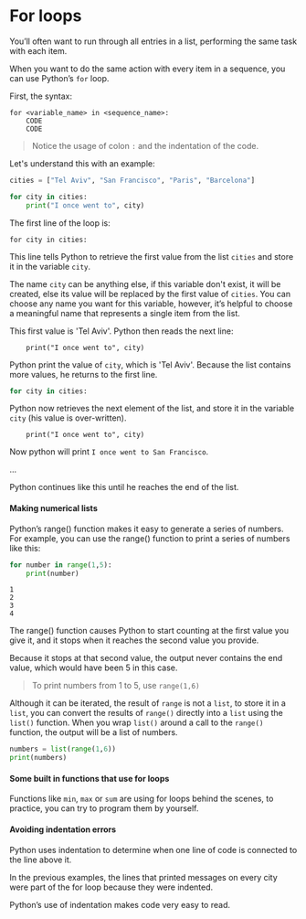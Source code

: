 

# For loops

You’ll often want to run through all entries in a list, performing the same task with each item. 

When you want to do the same action with every item in a sequence, you can use Python’s `for` loop.

First, the syntax: 

```
for <variable_name> in <sequence_name>:
	CODE
	CODE
```

> Notice the usage of colon `:` and the indentation of the code.



Let's understand this with an example:

```python
cities = ["Tel Aviv", "San Francisco", "Paris", "Barcelona"]

for city in cities:
    print("I once went to", city)
```

The first line of the loop is:

```
for city in cities:
```

This line tells Python to retrieve the first value from the list `cities` and store it in the variable `city`.

The name `city` can be anything else, if this variable don't exist, it will be created, else its value will be replaced by the first value of `cities`. You can choose any name you want for this variable, however, it’s helpful to choose a meaningful name that represents a single item from the list.

 This first value is 'Tel Aviv'. Python then reads the next line:

```
    print("I once went to", city)
```

Python print the value of `city`, which is 'Tel Aviv'. Because the list contains more values, he returns to the first line.

```python
for city in cities:
```

Python now retrieves the next element of the list, and store it in the variable `city` (his value is over-written).

```
	print("I once went to", city)
```

Now python will print `I once went to San Francisco`.

...

Python continues like this until he reaches the end of the list.



#### Making numerical lists

Python’s range() function makes it easy to generate a series of numbers. For example, you can use the range() function to print a series of numbers like this:

```python
for number in range(1,5):
    print(number)
```

```
1
2
3
4
```

The range() function causes Python to start counting at the first value you give it, and it stops when it reaches the second value you provide. 

Because it stops at that second value, the output never contains the end value, which would have been 5 in this case. 

> To print numbers from 1 to 5, use `range(1,6)`



Although it can be iterated, the result of `range` is not a `list`, to store it in a `list`, you can convert the results of `range()` directly into a `list` using the `list()` function. When you wrap `list()` around a call to the `range()` function, the output will be a list of numbers.

```python
numbers = list(range(1,6))
print(numbers)
```



#### Some built in functions that use for loops

Functions like `min`, `max` or `sum` are using for loops behind the scenes, to practice, you can try to program them by yourself.



#### Avoiding indentation errors

Python uses indentation to determine when one line of code is connected to the line above it. 

In the previous examples, the lines that printed messages on every city were part of the for loop because they were indented.

Python’s use of indentation makes code very easy to read. 






